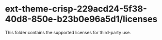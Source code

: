 # ext-theme-crisp-229acd24-5f38-40d8-850e-b23b0e96a5d1/licenses

This folder contains the supported licenses for third-party use.
